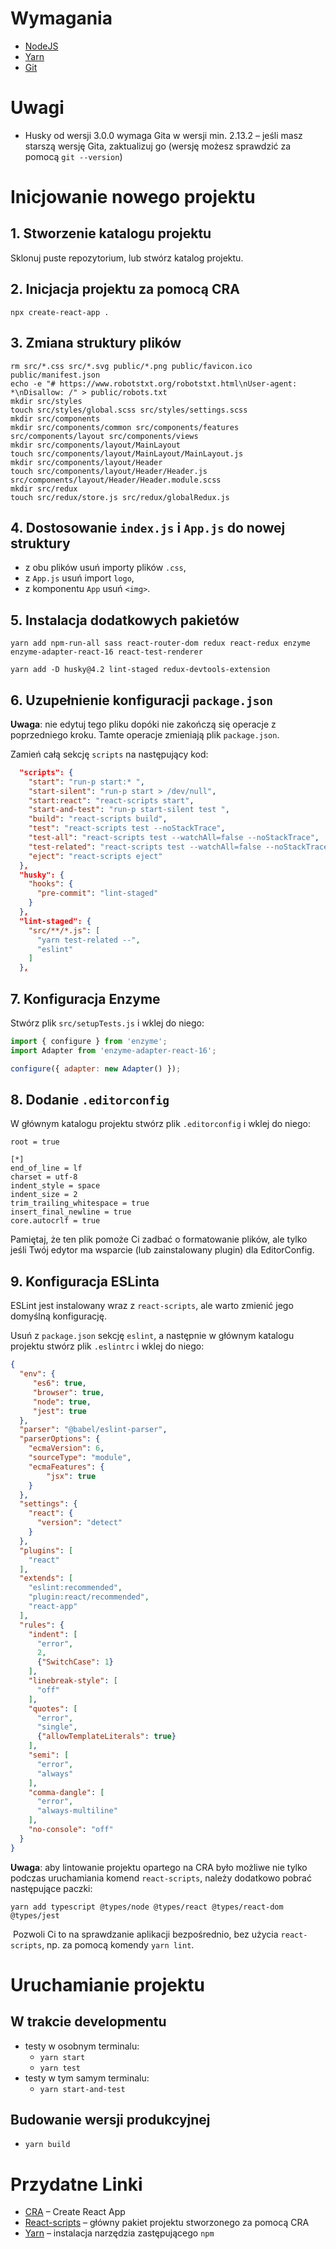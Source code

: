 # Wymagania

- [NodeJS](https://nodejs.org/en/download/)
- [Yarn](https://yarnpkg.com/en/docs/install)
- [Git](https://git-scm.com/book/en/v2/Getting-Started-Installing-Git)

# Uwagi

- Husky od wersji 3.0.0 wymaga Gita w wersji min. 2.13.2 – jeśli masz starszą wersję Gita, zaktualizuj go (wersję możesz sprawdzić za pomocą `git --version`)

# Inicjowanie nowego projektu

## 1. Stworzenie katalogu projektu

Sklonuj puste repozytorium, lub stwórz katalog projektu.

## 2. Inicjacja projektu za pomocą CRA

`npx create-react-app .`

## 3. Zmiana struktury plików

```
rm src/*.css src/*.svg public/*.png public/favicon.ico public/manifest.json
echo -e "# https://www.robotstxt.org/robotstxt.html\nUser-agent: *\nDisallow: /" > public/robots.txt
mkdir src/styles
touch src/styles/global.scss src/styles/settings.scss
mkdir src/components
mkdir src/components/common src/components/features src/components/layout src/components/views
mkdir src/components/layout/MainLayout
touch src/components/layout/MainLayout/MainLayout.js
mkdir src/components/layout/Header
touch src/components/layout/Header/Header.js src/components/layout/Header/Header.module.scss
mkdir src/redux
touch src/redux/store.js src/redux/globalRedux.js
```

## 4. Dostosowanie `index.js` i `App.js` do nowej struktury

- z obu plików usuń importy plików `.css`,
- z `App.js` usuń import `logo`,
- z komponentu `App` usuń `<img>`.

## 5. Instalacja dodatkowych pakietów

```
yarn add npm-run-all sass react-router-dom redux react-redux enzyme enzyme-adapter-react-16 react-test-renderer

yarn add -D husky@4.2 lint-staged redux-devtools-extension
```

## 6. Uzupełnienie konfiguracji `package.json`

**Uwaga**: nie edytuj tego pliku dopóki nie zakończą się operacje z poprzedniego kroku. Tamte operacje zmieniają plik `package.json`.

Zamień całą sekcję `scripts` na następujący kod:

``` json
  "scripts": {
    "start": "run-p start:* ",
    "start-silent": "run-p start > /dev/null",
    "start:react": "react-scripts start",
    "start-and-test": "run-p start-silent test ",
    "build": "react-scripts build",
    "test": "react-scripts test --noStackTrace",
    "test-all": "react-scripts test --watchAll=false --noStackTrace",
    "test-related": "react-scripts test --watchAll=false --noStackTrace --findRelatedTests",
    "eject": "react-scripts eject"
  },
  "husky": {
    "hooks": {
      "pre-commit": "lint-staged"
    }
  },
  "lint-staged": {
    "src/**/*.js": [
      "yarn test-related --",
      "eslint"
    ]
  },
```

## 7. Konfiguracja Enzyme

Stwórz plik `src/setupTests.js` i wklej do niego:

``` js
import { configure } from 'enzyme';
import Adapter from 'enzyme-adapter-react-16';

configure({ adapter: new Adapter() });
```

## 8. Dodanie `.editorconfig`

W głównym katalogu projektu stwórz plik `.editorconfig` i wklej do niego:

```
root = true

[*]
end_of_line = lf
charset = utf-8
indent_style = space
indent_size = 2
trim_trailing_whitespace = true
insert_final_newline = true
core.autocrlf = true
```

Pamiętaj, że ten plik pomoże Ci zadbać o formatowanie plików, ale tylko jeśli Twój edytor ma wsparcie (lub zainstalowany plugin) dla EditorConfig.

## 9. Konfiguracja ESLinta

ESLint jest instalowany wraz z `react-scripts`, ale warto zmienić jego domyślną konfigurację.

Usuń z `package.json` sekcję `eslint`, a następnie w głównym katalogu projektu stwórz plik `.eslintrc` i wklej do niego:

``` json
{
  "env": {
     "es6": true,
     "browser": true,
     "node": true,
     "jest": true
  },
  "parser": "@babel/eslint-parser",
  "parserOptions": {
    "ecmaVersion": 6,
    "sourceType": "module",
    "ecmaFeatures": {
        "jsx": true
    }
  },
  "settings": {
    "react": {
      "version": "detect"
    }
  },
  "plugins": [
    "react"
  ],
  "extends": [
    "eslint:recommended",
    "plugin:react/recommended",
    "react-app"
  ],
  "rules": {
    "indent": [
      "error",
      2,
      {"SwitchCase": 1}
    ],
    "linebreak-style": [
      "off"
    ],
    "quotes": [
      "error",
      "single",
      {"allowTemplateLiterals": true}
    ],
    "semi": [
      "error",
      "always"
    ],
    "comma-dangle": [
      "error",
      "always-multiline"
    ],
    "no-console": "off"
  }
}
```

**Uwaga**: aby lintowanie projektu opartego na CRA było możliwe nie tylko podczas uruchamiania komend `react-scripts`, należy dodatkowo pobrać następujące paczki:
​
```
yarn add typescript @types/node @types/react @types/react-dom @types/jest
```
​
Pozwoli Ci to na sprawdzanie aplikacji bezpośrednio, bez użycia `react-scripts`, np. za pomocą komendy `yarn lint`.


# Uruchamianie projektu

## W trakcie developmentu

- testy w osobnym terminalu:
  - `yarn start`
  - `yarn test`
- testy w tym samym terminalu:
  - `yarn start-and-test`

## Budowanie wersji produkcyjnej

- `yarn build`

# Przydatne Linki

- [CRA](https://facebook.github.io/create-react-app/) – Create React App
- [React-scripts](https://www.npmjs.com/package/react-scripts) – główny pakiet projektu stworzonego za pomocą CRA
- [Yarn](https://yarnpkg.com/en/docs/install) – instalacja narzędzia zastępującego `npm`

